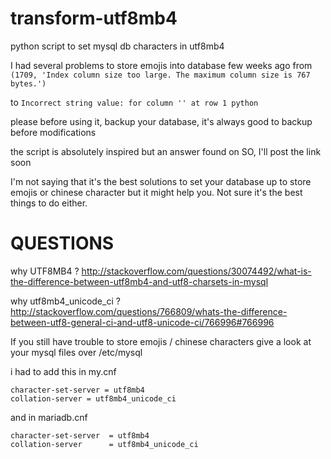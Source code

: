 # transform-utf8mb4
python script to set mysql db characters in utf8mb4

I had several problems to store emojis into database few weeks ago
from ``(1709, 'Index column size too large. The maximum column size is 767 bytes.')``

to ``Incorrect string value: for column '' at row 1 python``

please before using it, backup your database, it's always good to backup before modifications

the script is absolutely inspired but an answer found on SO, I'll post the link soon

I'm not saying that it's the best solutions to set your database up to store emojis or chinese character but it might help you. Not sure it's the best things to do either. 

# QUESTIONS 

why UTF8MB4 ? http://stackoverflow.com/questions/30074492/what-is-the-difference-between-utf8mb4-and-utf8-charsets-in-mysql

why utf8mb4_unicode_ci ? http://stackoverflow.com/questions/766809/whats-the-difference-between-utf8-general-ci-and-utf8-unicode-ci/766996#766996

If you still have trouble to store emojis / chinese characters give a look at your mysql files over /etc/mysql

i had to add this in my.cnf

```
character-set-server = utf8mb4
collation-server = utf8mb4_unicode_ci
```
and in mariadb.cnf

```
character-set-server  = utf8mb4
collation-server      = utf8mb4_unicode_ci
```
